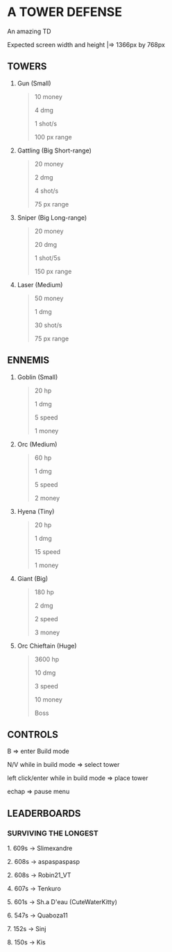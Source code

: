 # A TOWER DEFENSE

An amazing TD

Expected screen width and height |=> 1366px by 768px


## TOWERS

1. Gun (Small) 
	> 10 money
	>
	> 4 dmg
	>
	> 1 shot/s
	> 
	> 100 px range

2. Gattling (Big Short-range)
	> 20 money
	>
	> 2 dmg
	>
	> 4 shot/s
	>
	> 75 px range

3. Sniper (Big Long-range)
	> 20 money
	>
	> 20 dmg
	>
	> 1 shot/5s
	>
	> 150 px range

4. Laser (Medium)
	> 50 money
	>
	> 1 dmg
	>
	> 30 shot/s
	>
	> 75 px range


## ENNEMIS

1. Goblin (Small) 
	> 20 hp
	>
	> 1 dmg
	>
	> 5 speed
	>
	> 1 money

2. Orc (Medium)
	> 60 hp
	>
	> 1 dmg
	>
	> 5 speed
	>
	> 2 money

3. Hyena (Tiny)
	> 20 hp
	>
	> 1 dmg
	>
	> 15 speed
	>
	> 1 money

4. Giant (Big)
	> 180 hp
	>
	> 2 dmg
	>
	> 2 speed
	>
	> 3 money

5. Orc Chieftain (Huge)
	> 3600 hp
	>
	> 10 dmg
	>
	> 3 speed
	>
	> 10 money
	>
	> Boss


## CONTROLS

B										=> enter Build mode

N/V while in build mode					=> select tower

left click/enter while in build mode	=> place tower

echap									=> pause menu


## LEADERBOARDS
### SURVIVING THE LONGEST

1\. 609s -> Slimexandre

2\. 608s -> aspaspaspasp

2\. 608s -> Robin21_VT

4\. 607s -> Tenkuro

5\. 601s -> Sh.a D'eau (CuteWaterKitty)

6\. 547s -> Quaboza11

7\. 152s -> Sinj

8\. 150s -> Kis